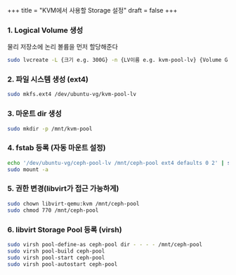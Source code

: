 +++
title = "KVM에서 사용할 Storage 설정"
draft = false
+++

### 1. Logical Volume 생성
물리 저장소에 논리 볼륨을 먼저 할당해준다
```sh
sudo lvcreate -L {크기 e.g. 300G} -n {LV이름 e.g. kvm-pool-lv} {Volume Group 이름 e.g. ubuntu-vg}
```

### 2. 파일 시스템 생성 (ext4)
```sh
sudo mkfs.ext4 /dev/ubuntu-vg/kvm-pool-lv
```

### 3. 마운트 dir 생성
```sh
sudo mkdir -p /mnt/kvm-pool
```

### 4. fstab 등록 (자동 마운트 설정)
```sh
echo '/dev/ubuntu-vg/ceph-pool-lv /mnt/ceph-pool ext4 defaults 0 2' | sudo tee -a /etc/fstab
sudo mount -a
```

### 5. 권한 변경(libvirt가 접근 가능하게)
```sh
sudo chown libvirt-qemu:kvm /mnt/ceph-pool
sudo chmod 770 /mnt/ceph-pool
```

### 6. libvirt Storage Pool 등록 (virsh)
```sh
sudo virsh pool-define-as ceph-pool dir - - - - /mnt/ceph-pool
sudo virsh pool-build ceph-pool
sudo virsh pool-start ceph-pool
sudo virsh pool-autostart ceph-pool
```
